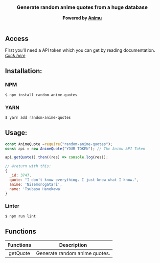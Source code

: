 <h3 align="center"><strong>Generate random anime quotes from a huge database</strong></h3>
<center><strong>Powered by <a href="https://animu.ml" target="_blank">Animu</a></strong></center>
<br>

## Access

First you'll need a API token which you can get by reading documentation. _[Click here](https://animu.ml)_

## Installation:

### NPM

```bash
$ npm install random-anime-quotes
```

### YARN

```bash
$ yarn add random-anime-quotes
```

## Usage:

```javascript
const AnimeQuote =require("random-anime-quotes");
const api = new AnimeQuote("YOUR TOKEN"); // The Animu API Token

api.getQuote().then((res) => console.log(res));

// @return with this:
{
  _id: 3747,
  quote: "I don't know everything. I just know what I know.",
  anime: 'Nisemonogatari',
  name: 'Tsubasa Hanekawa'
}
```

### Linter

```bash
$ npm run lint
```

## Functions

| **Functions** | **Description**               |
| :-----------: | ----------------------------- |
|   getQuote    | Generate random anime quotes. |
